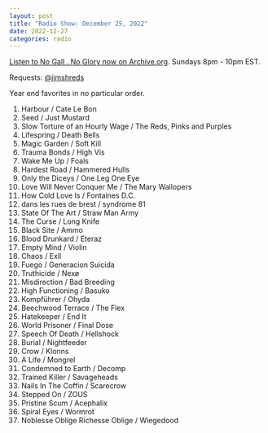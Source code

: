 ```yaml
---
layout: post
title: "Radio Show: December 25, 2022"
date: 2022-12-27
categories: radio
---
```


[Listen to No Gall . No Glory now on Archive.org](https://archive.org/details/2022-12-25-nogallnoglory).
Sundays 8pm - 10pm EST.

Requests: [@jimshreds](https://twitter.com/jimshreds)

Year end favorites in no particular order.

1. Harbour / Cate Le Bon
2. Seed / Just Mustard
3. Slow Torture of an Hourly Wage / The Reds, Pinks and Purples
4. Lifespring / Death Bells
5. Magic Garden / Soft Kill
6. Trauma Bonds / High Vis
7. Wake Me Up / Foals
8. Hardest Road / Hammered Hulls
9. Only the Diceys / One Leg One Eye
10. Love Will Never Conquer Me / The Mary Wallopers
11. How Cold Love Is / Fontaines D.C.
12. dans les rues de brest / syndrome 81
13. State Of The Art / Straw Man Army
14. The Curse / Long Knife
15. Black Site / Ammo
16. Blood Drunkard / Eteraz
17. Empty Mind / Violin
18. Chaos / Exil
19. Fuego / Generacion Suicida
20. Truthicide / Nexø
21. Misdirection / Bad Breeding
22. High Functioning / Basuko
23. Kompführer / Ohyda
24. Beechwood Terrace / The Flex
25. Hatekeeper / End It
26. World Prisoner / Final Dose
27. Speech Of Death / Hellshock
28. Burial / Nightfeeder
29. Crow / Klonns
30. A Life / Mongrel
31. Condemned to Earth / Decomp
32. Trained Killer / Savageheads
33. Nails In The Coffin / Scarecrow
34. Stepped On / ZOUS
35. Pristine Scum / Acephalix
36. Spiral Eyes / Wormrot
37. Noblesse Oblige Richesse Oblige / Wiegedood
